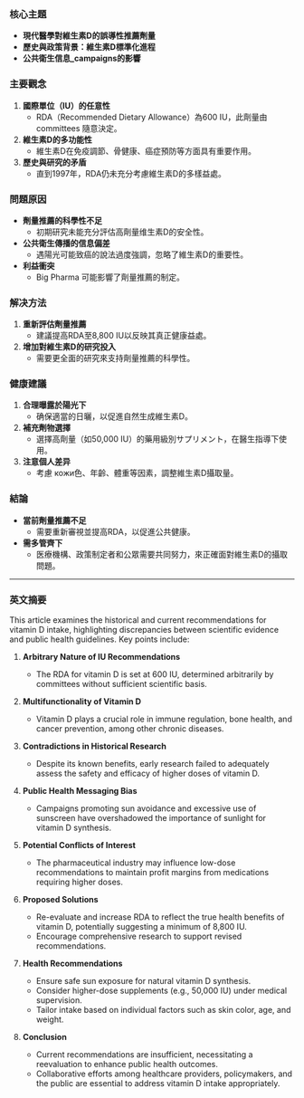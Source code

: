 ### 核心主題
- **現代醫學對維生素D的誤導性推薦劑量**
- **歷史與政策背景：維生素D標準化進程**
- **公共衛生信息_campaigns的影響**

### 主要觀念
1. **國際單位（IU）的任意性**  
   - RDA（Recommended Dietary Allowance）為600 IU，此劑量由 committees 隨意決定。
2. **維生素D的多功能性**  
   - 維生素D在免疫調節、骨健康、癌症預防等方面具有重要作用。
3. **歷史與研究的矛盾**  
   - 直到1997年，RDA仍未充分考慮維生素D的多樣益處。

### 問題原因
- **劑量推薦的科學性不足**
  - 初期研究未能充分評估高劑量维生素D的安全性。
- **公共衛生傳播的信息偏差**  
  - 遇陽光可能致癌的說法過度強調，忽略了維生素D的重要性。
- **利益衝突**  
  - Big Pharma 可能影響了劑量推薦的制定。

### 解决方法
1. **重新評估劑量推薦**
   - 建議提高RDA至8,800 IU以反映其真正健康益處。
2. **增加對維生素D的研究投入**  
   - 需要更全面的研究來支持劑量推薦的科學性。

### 健康建議
1. **合理曝露於陽光下**
   - 确保適當的日曬，以促進自然生成維生素D。
2. **補充劑物選擇**
   - 選擇高劑量（如50,000 IU）的藥用級別サプリメント，在醫生指導下使用。
3. **注意個人差异**
   - 考慮 кожи色、年齡、體重等因素，調整維生素D攝取量。

### 結論
- **當前劑量推薦不足**
  - 需要重新審視並提高RDA，以促進公共健康。
- **需多管齊下**  
  - 医療機構、政策制定者和公眾需要共同努力，來正確面對維生素D的攝取問題。

---

### 英文摘要

This article examines the historical and current recommendations for vitamin D intake, highlighting discrepancies between scientific evidence and public health guidelines. Key points include:

1. **Arbitrary Nature of IU Recommendations**  
   - The RDA for vitamin D is set at 600 IU, determined arbitrarily by committees without sufficient scientific basis.

2. **Multifunctionality of Vitamin D**  
   - Vitamin D plays a crucial role in immune regulation, bone health, and cancer prevention, among other chronic diseases.

3. **Contradictions in Historical Research**  
   - Despite its known benefits, early research failed to adequately assess the safety and efficacy of higher doses of vitamin D.

4. **Public Health Messaging Bias**  
   - Campaigns promoting sun avoidance and excessive use of sunscreen have overshadowed the importance of sunlight for vitamin D synthesis.

5. **Potential Conflicts of Interest**  
   - The pharmaceutical industry may influence low-dose recommendations to maintain profit margins from medications requiring higher doses.

6. **Proposed Solutions**  
   - Re-evaluate and increase RDA to reflect the true health benefits of vitamin D, potentially suggesting a minimum of 8,800 IU.
   - Encourage comprehensive research to support revised recommendations.

7. **Health Recommendations**  
   - Ensure safe sun exposure for natural vitamin D synthesis.
   - Consider higher-dose supplements (e.g., 50,000 IU) under medical supervision.
   - Tailor intake based on individual factors such as skin color, age, and weight.

8. **Conclusion**
   - Current recommendations are insufficient, necessitating a reevaluation to enhance public health outcomes.
   - Collaborative efforts among healthcare providers, policymakers, and the public are essential to address vitamin D intake appropriately.
